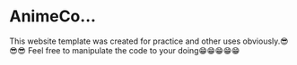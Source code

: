 # AnimeCo...
This website template was created for practice and other uses obviously.😎😎😎
Feel free to manipulate the code to your doing😁😁😁😁😁
